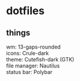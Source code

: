 # dotfiles



## things
wm: 13-gaps-rounded <br>
icons: Crule-dark <br>
theme: Cutefish-dark (GTK) <br>
file manager: Nautilus <br>
status bar: Polybar
